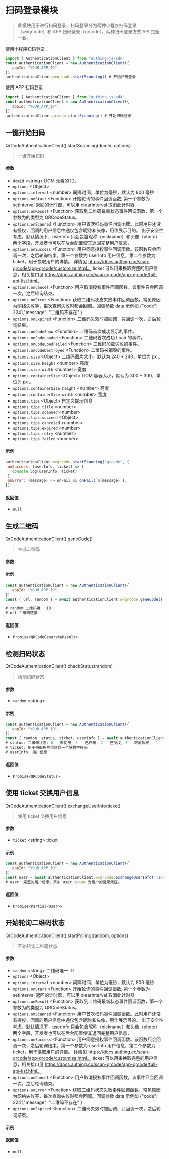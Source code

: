 
# 扫码登录模块

<LastUpdated/>


> 此模块用于进行扫码登录，扫码登录分为两种小程序扫码登录（wxqrcode）和 APP 扫码登录（qrcode）。两种扫码登录方式 API 完全一致。

使用小程序扫码登录：

```javascript
import { AuthenticationClient } from "authing-js-sdk"
const authenticationClient = new AuthenticationClient({
   appId: "YOUR_APP_ID",
})
authenticationClient.wxqrcode.startScanning() # 开始扫码登录
```

使用 APP 扫码登录

```javascript
import { AuthenticationClient } from "authing-js-sdk"
const authenticationClient = new AuthenticationClient({
   appId: "YOUR_APP_ID",
})
authenticationClient.qrcode.startScanning() # 开始扫码登录
```





## 一键开始扫码

QrCodeAuthenticationClient().startScanning(domId, options)

> 一键开始扫码


#### 参数

- `domId` \<string\> DOM 元素的 ID。 
- `options` \<Object\>  
- `options.interval` \<number\> 间隔时间，单位为毫秒，默认为 800 毫秒 
- `options.onStart` \<Function\> 开始轮询的事件回调函数, 第一个参数为 setInterval 返回的计时器，可以用 clearInterval 取消此计时器 
- `options.onResult` \<Function\> 获取到二维码最新状态事件回调函数，第一个参数为的类型为 QRCodeStatus。 
- `options.onScanned` \<Function\> 用户首次扫码事件回调函数。此时用户还没有授权，回调的用户信息中通仅包含昵称和头像，用作展示目的。
出于安全性考虑，默认情况下，userInfo 只会包含昵称（nickname）和头像（photo）两个字段，开发者也可以在后台配置使其返回完整用户信息， 
- `options.onSuccess` \<Function\> 用户同意授权事件回调函数。该函数只会回调一次，之后轮询结束。第一个参数为 userInfo 用户信息，第二个参数为 ticket，用于换取用户的详情。
详情见 https://docs.authing.co/scan-qrcode/app-qrcode/customize.html。
ticket 可以用来换取完整的用户信息，相关接口见 https://docs.authing.co/scan-qrcode/app-qrcode/full-api-list.html。 
- `options.onCancel` \<Function\> 用户取消授权事件回调函数。该事件只会回调一次，之后轮询结束。 
- `options.onError` \<Function\> 获取二维码状态失败事件回调函数。常见原因为网络失败等，每次查询失败时都会回调。回调参数 data 示例如 {"code": 2241,"message": "二维码不存在" } 
- `options.onExpired` \<Function\> 二维码失效时被回调，只回调一次，之后轮询结束。 
- `options.onCodeShow` \<Function\> 二维码首次成功显示的事件。 
- `options.onCodeLoaded` \<Function\> 二维码首次成功 Load 的事件。 
- `options.onCodeLoadFailed` \<Function\> 二维码加载失败的事件。 
- `options.onCodeDestroyed` \<Function\> 二维码被销毁的事件。 
- `options.size` \<Object\> 二维码图片大小，默认为 240 * 240，单位为 px 。 
- `options.size.height` \<number\> 高度 
- `options.size.width` \<number\> 宽度 
- `options.containerSize` \<Object\> DOM 容器大小，默认为 300 * 300，单位为 px 。 
- `options.containerSize.height` \<number\> 高度 
- `options.containerSize.width` \<number\> 宽度 
- `options.tips` \<Object\> 自定义提示信息 
- `options.tips.title` \<number\>  
- `options.tips.scanned` \<number\>  
- `options.tips.succeed` \<Object\>  
- `options.tips.canceled` \<number\>  
- `options.tips.expired` \<number\>  
- `options.tips.retry` \<number\>  
- `options.tips.failed` \<number\>  

#### 示例

```javascript
authenticationClient.wxqrcode.startScanning("qrcode", {
 onSuccess: (userInfo, ticket) => {
   console.log(userInfo, ticket)
 },
 onError: (message) => onFail && onFail(`${message}`),
});
```

#### 返回值

-  `null` 


      

## 生成二维码

QrCodeAuthenticationClient().geneCode()

> 生成二维码


#### 参数



#### 示例

```javascript
const authenticationClient = new AuthenticationClient({
   appId: "YOUR_APP_ID",
})
const { url, random } = await authenticationClient.wxqrcode.geneCode()

# random 二维码唯一 ID
# url 二维码链接
```

#### 返回值

-  `Promise<QRCodeGenarateResult>` 


      

## 检测扫码状态

QrCodeAuthenticationClient().checkStatus(random)

> 检测扫码状态


#### 参数

- `random` \<string\>  

#### 示例

```javascript
const authenticationClient = new AuthenticationClient({
   appId: "YOUR_APP_ID",
})
const { random, status, ticket, userInfo } = await authenticationClient.wxqrcode.checkStatus('RANDOM')
# status: 二维码状态: 0 - 未使用, 1 - 已扫码, 2 - 已授权, 3 - 取消授权, -1 - 已过期
# ticket: 用于换取用户信息的一个随机字符串
# userInfo: 用户信息
```

#### 返回值

-  `Promise<QRCodeStatus>` 


      

## 使用 ticket 交换用户信息

QrCodeAuthenticationClient().exchangeUserInfo(ticket)

> 使用 ticket 交换用户信息


#### 参数

- `ticket` \<string\> ticket 

#### 示例

```javascript
const authenticationClient = new AuthenticationClient({
   appId: "YOUR_APP_ID",
})
const user = await authenticationClient.wxqrcode.exchangeUserInfo('TICKET')
# user: 完整的用户信息，其中 user.token 为用户的登录凭证。
```

#### 返回值

-  `Promise<Partial<User>>` 


      

## 开始轮询二维码状态

QrCodeAuthenticationClient().startPolling(random, options)

> 开始轮询二维码状态


#### 参数

- `random` \<string\> 二维码唯一 ID 
- `options` \<Object\>  
- `options.interval` \<number\> 间隔时间，单位为毫秒，默认为 800 毫秒 
- `options.onStart` \<Function\> 开始轮询的事件回调函数, 第一个参数为 setInterval 返回的计时器，可以用 clearInterval 取消此计时器 
- `options.onResult` \<Function\> 获取到二维码最新状态事件回调函数，第一个参数为的类型为 QRCodeStatus。 
- `options.onScanned` \<Function\> 用户首次扫码事件回调函数。此时用户还没有授权，回调的用户信息中通仅包含昵称和头像，用作展示目的。
出于安全性考虑，默认情况下，userInfo 只会包含昵称（nickname）和头像（photo）两个字段，开发者也可以在后台配置使其返回完整用户信息， 
- `options.onSuccess` \<Function\> 用户同意授权事件回调函数。该函数只会回调一次，之后轮询结束。第一个参数为 userInfo 用户信息，第二个参数为 ticket，用于换取用户的详情。
详情见 https://docs.authing.co/scan-qrcode/app-qrcode/customize.html。
ticket 可以用来换取完整的用户信息，相关接口见 https://docs.authing.co/scan-qrcode/app-qrcode/full-api-list.html。 
- `options.onCancel` \<Function\> 用户取消授权事件回调函数。该事件只会回调一次，之后轮询结束。 
- `options.onError` \<Function\> 获取二维码状态失败事件回调函数。常见原因为网络失败等，每次查询失败时都会回调。回调参数 data 示例如 {"code": 2241,"message": "二维码不存在" } 
- `options.onExpired` \<Function\> 二维码失效时被回调，只回调一次，之后轮询结束。 

#### 示例



#### 返回值

-  `null` 


      